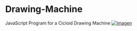 # Drawing-Machine
JavaScript Program for a Cicloid Drawing Machine
[![Imagen](http://gonthalo.github.io/Drawing-Machine/video.png)](https://www.youtube.com/watch?v=ygcGfnVM6Ho "Working machine")
